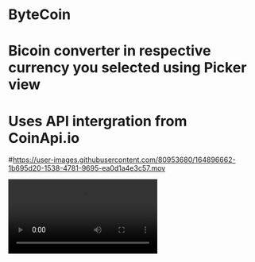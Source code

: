 # ByteCoin

# Bicoin converter in respective currency you selected using Picker view
# Uses API intergration from CoinApi.io 


#https://user-images.githubusercontent.com/80953680/164896662-1b695d20-1538-4781-9695-ea0d1a4e3c57.mov

![Alt Text](https://user-images.githubusercontent.com/80953680/164896662-1b695d20-1538-4781-9695-ea0d1a4e3c57.mov)
